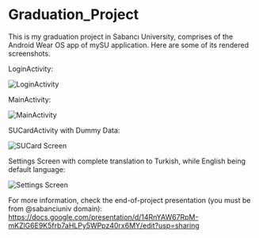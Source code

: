 # Graduation_Project
 This is my graduation project in Sabancı University, comprises of the Android Wear OS app of mySU application. Here are some of its rendered screenshots.
 
 LoginActivity:

![LoginActivity](https://user-images.githubusercontent.com/40887002/82710819-82152600-9c8c-11ea-92b9-6a407ff1e272.png)

 MainActivity:
 
 ![MainActivity](https://user-images.githubusercontent.com/40887002/82710794-732e7380-9c8c-11ea-8cf4-f3d6766d8dea.png)
 
 SUCardActivity with Dummy Data:
 
 ![SUCard Screen](https://user-images.githubusercontent.com/40887002/82710882-a40ea880-9c8c-11ea-8702-6d080883a6fd.png)
 
 Settings Screen with complete translation to Turkish, while English being default language:
 
 ![Settings Screen](https://user-images.githubusercontent.com/40887002/82710892-aec93d80-9c8c-11ea-862a-74c44df813d9.png)
 
 For more information, check the end-of-project presentation (you must be from @sabanciuniv domain): https://docs.google.com/presentation/d/14RnYAW67RpM-mKZlG6E9K5frb7aHLPy5WPpz40rx6MY/edit?usp=sharing

 



